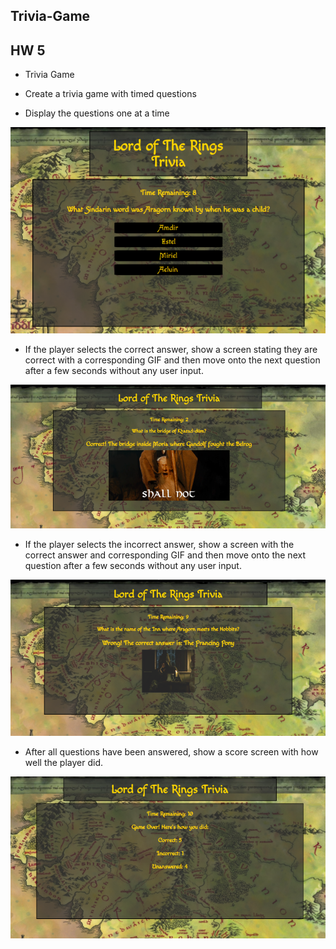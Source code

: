 ## Trivia-Game
## HW 5
* Trivia Game

* Create a trivia game with timed questions
* Display the questions one at a time

![LoTR](https://github.com/pamelatholan/Trivia-Game/blob/master/assets/images/LoTR.PNG)
* If the player selects the correct answer, show a screen stating they are correct with a corresponding GIF and then move onto the next question after a few seconds without any user input.

![Correct](https://github.com/pamelatholan/Trivia-Game/blob/master/assets/images/correct.PNG)
* If the player selects the incorrect answer, show a screen with the correct answer and corresponding GIF and then move onto the next question after a few seconds without any user input.

![Incorrect](https://github.com/pamelatholan/Trivia-Game/blob/master/assets/images/incorrect.PNG)
* After all questions have been answered, show a score screen with how well the player did.

![Score](https://github.com/pamelatholan/Trivia-Game/blob/master/assets/images/score.PNG)

